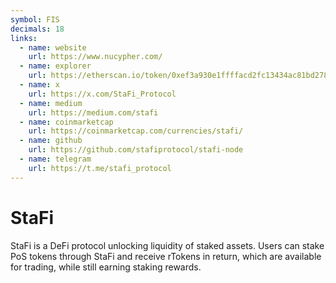 ```yaml
---
symbol: FIS
decimals: 18
links:
  - name: website
    url: https://www.nucypher.com/
  - name: explorer
    url: https://etherscan.io/token/0xef3a930e1ffffacd2fc13434ac81bd278b0ecc8d
  - name: x
    url: https://x.com/StaFi_Protocol
  - name: medium
    url: https://medium.com/stafi
  - name: coinmarketcap
    url: https://coinmarketcap.com/currencies/stafi/
  - name: github
    url: https://github.com/stafiprotocol/stafi-node
  - name: telegram
    url: https://t.me/stafi_protocol
---
```


# StaFi

StaFi is a DeFi protocol unlocking liquidity of staked assets. Users can stake PoS tokens through StaFi and receive rTokens in return, which are available for trading, while still earning staking rewards.
